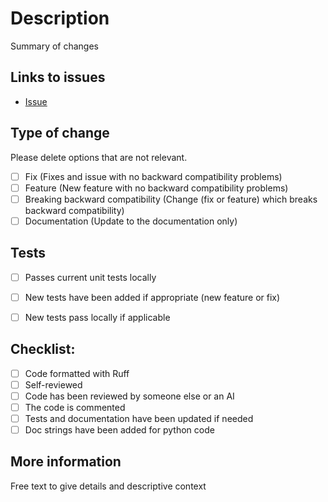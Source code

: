 # Description

Summary of changes

## Links to issues
* [Issue](issue)

## Type of change

Please delete options that are not relevant.

- [ ] Fix (Fixes and issue with no backward compatibility problems)
- [ ] Feature (New feature with no backward compatibility problems)
- [ ] Breaking backward compatibility (Change (fix or feature) which breaks backward compatibility)
- [ ] Documentation (Update to the documentation only)

## Tests

- [ ] Passes current unit tests locally
- [ ] New tests have been added if appropriate (new feature or fix)
- [ ] New tests pass locally if applicable


## Checklist:

- [ ] Code formatted with Ruff
- [ ] Self-reviewed
- [ ] Code has been reviewed by someone else or an AI
- [ ] The code is commented
- [ ] Tests and documentation have been updated if needed
- [ ] Doc strings have been added for python code

## More information

Free text to give details and descriptive context
